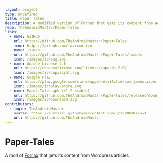 ```yaml
---
layout: project
type: undefined
title: Paper Tales
description: A modified version of Fornax that gets its content from Wordpress articles.
repo: TheAndroidMaster/Paper-Tales
links:
  - name: GitHub
    url: https://github.com/TheAndroidMaster/Paper-Tales
    icon: https://github.com/favicon.ico
  - name: Issues
    url: https://github.com/TheAndroidMaster/Paper-Tales/issues
    icon: /images/ic/bug.svg
  - name: Apache License 2.0
    url: https://choosealicense.com/licenses/apache-2.0/
    icon: /images/ic/copyright.svg
  - name: Google Play
    url: https://play.google.com/store/apps/details?id=com.james.papertales
    icon: /images/ic/play-store.svg
  - name: Paper.Tales.apk (v1.2 stable)
    url: https://github.com/TheAndroidMaster/Paper-Tales/releases/download/v1.2/Paper.Tales.apk
    icon: /images/ic/download.svg
contributors:
  - login: TheAndroidMaster
    avatar: https://avatars1.githubusercontent.com/u/13000407?v=4
    url: https://github.com/TheAndroidMaster
---
```


# Paper-Tales
A mod of [Fornax](https://github.com/TheAndroidMaster/Wallpapers) that gets its content from Wordpress articles
